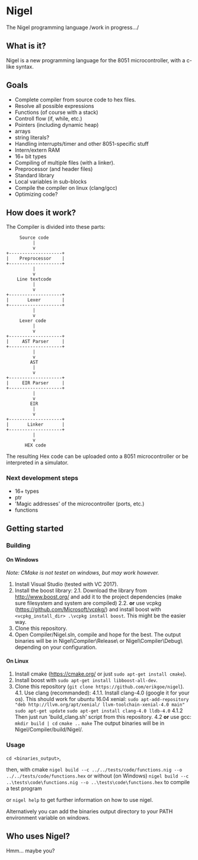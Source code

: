 # Nigel
The Nigel programming language
/work in progress.../

## What is it?
Nigel is a new programming language for the 8051 microcontroller, with a c-like syntax.

## Goals
* Complete compiler from source code to hex files.
* Resolve all possible expressions
* Functions (of course with a stack)
* Controll flow (if, while, etc.)
* Pointers (including dynamic heap)
* arrays
* string literals?
* Handling interrupts/timer and other 8051-specific stuff
* Intern/extern RAM
* 16+ bit types
* Compiling of multiple files (with a linker).
* Preprocessor (and header files)
* Standard library
* Local variables in sub-blocks
* Compile the compiler on linux (clang/gcc)
* Optimizing code?

## How does it work?
The Compiler is divided into these parts:
```
     Source code
          |
          v
+--------------------+
|    Preprocessor    |
+--------------------+
          |
          v
    Line textcode
          |
          v
+--------------------+
|       Lexer        |
+--------------------+
          |
          v
     Lexer code
          |
          v
+--------------------+
|     AST Parser     |
+--------------------+
          |
          v
         AST
          |
          v
+--------------------+
|     EIR Parser     |
+--------------------+
          |
          v
         EIR
          |
          v
+--------------------+
|       Linker       |
+--------------------+
          |
          v
       HEX code
```
The resulting Hex code can be uploaded onto a 8051 microcontroller or be interpreted in a simulator.

### Next development steps
* 16+ types
* ptr
* 'Magic addresses' of the microcontroller (ports, etc.)
* functions

## Getting started
### Building
#### On Windows
_Note: CMake is not testet on windows, but may work however._

1. Install Visual Studio (tested with VC 2017).
2. Install the boost library:
2.1. Download the library from http://www.boost.org/ and add it to the project dependencies (make sure filesystem and system are compiled)
2.2. __or__ use vcpkg (https://github.com/Microsoft/vcpkg/) and install boost with ```<vcpkg_install_dir> .\vcpkg install boost```. This might be the easier way.
3. Clone this repository.
4. Open Compiler/Nigel.sln, compile and hope for the best.
The output binaries will be in Nigel\Compiler\Release\ or Nigel\Compiler\Debug\ depending on your configuration.

#### On Linux
1. Install cmake (https://cmake.org/ or just ```sudo apt-get install cmake```).
2. Install boost with ```sudo apt-get install libboost-all-dev```.
3. Clone this repository (```git clone https://github.com/erikgoe/nigel```).
4.1. Use clang (recommanded):
4.1.1. Install clang-4.0 (google it for your os). This should work for ubuntu 16.04 xenial:
```sudo apt-add-repository "deb http://llvm.org/apt/xenial/ llvm-toolchain-xenial-4.0 main"```
```sudo apt-get update```
```sudo apt-get install clang-4.0 lldb-4.0```
4.1.2 Then just run 'build_clang.sh' script from this repository.
4.2 __or__ use gcc:
```mkdir build | cd```
```cmake ..```
```make```
The output binaries will be in Nigel/Compiler/build/Nigel/.

### Usage
```cd <binaries_output>```,

then, with cmake
```nigel build --c ../../tests/code/functions.nig --o ../../tests/code/functions.hex```
or without (on Windows)
```nigel build --c ..\tests\code\functions.nig --o ..\tests\code\functions.hex```
to compile a test program

or 
```nigel help```
to get further information on how to use nigel.

Alternatively you can add the binaries output directory to your PATH environment variable on windows.

## Who uses Nigel?
Hmm... maybe you?
